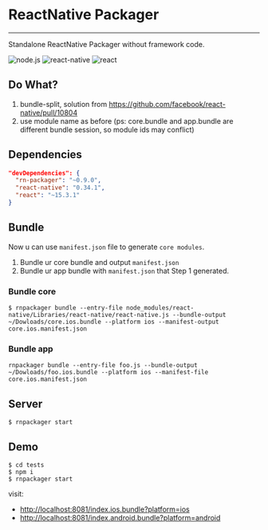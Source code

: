 # ReactNative Packager
---

Standalone ReactNative Packager without framework code.

![node.js](https://img.shields.io/badge/node.js-%3E=_4.0.0-green.svg?style=flat-square)
![react-native](https://img.shields.io/badge/react--native-%3D_0.34.1-green.svg)
![react](https://img.shields.io/badge/react-~_15.3.1-green.svg)

## Do What?

1. bundle-split, solution from https://github.com/facebook/react-native/pull/10804
2. use module name as before (ps: core.bundle and app.bundle are different bundle session, so module ids may conflict)

## Dependencies

```json
"devDependencies": {
  "rn-packager": "~0.9.0",
  "react-native": "0.34.1",
  "react": "~15.3.1"
}
```
## Bundle

Now u can use `manifest.json` file to generate `core modules`.

1. Bundle ur core bundle and output `manifest.json`
2. Bundle ur app bundle with `manifest.json` that Step 1 generated.


### Bundle core

```shell
$ rnpackager bundle --entry-file node_modules/react-native/Libraries/react-native/react-native.js --bundle-output ~/Dowloads/core.ios.bundle --platform ios --manifest-output core.ios.manifest.json
```

### Bundle app

```shell
rnpackager bundle --entry-file foo.js --bundle-output ~/Dowloads/foo.ios.bundle --platform ios --manifest-file core.ios.manifest.json
```

## Server

```shell
$ rnpackager start
```

## Demo

```shell
$ cd tests
$ npm i
$ rnpackager start
```

visit:

* [http://localhost:8081/index.ios.bundle?platform=ios](http://localhost:8081/index.ios.bundle?platform=ios)
* [http://localhost:8081/index.android.bundle?platform=android](http://localhost:8081/index.android.bundle?platform=android)
